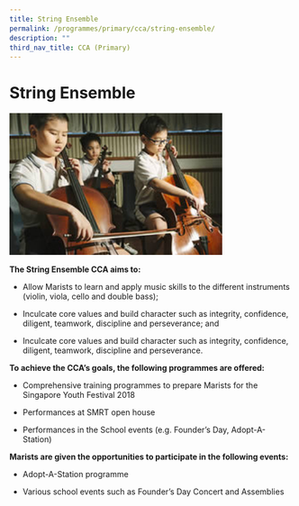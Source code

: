```yaml
---
title: String Ensemble
permalink: /programmes/primary/cca/string-ensemble/
description: ""
third_nav_title: CCA (Primary)
---
```

# String Ensemble

<img src="/images/CCA/Primary/String%20Ensemble_D1R1328.jpg"  
     style="width:75%">


**The String Ensemble CCA aims to:** 

*   Allow Marists to learn and apply music skills to the different instruments (violin, viola, cello and double bass);
*   Inculcate core values and build character such as integrity, confidence, diligent, teamwork, discipline and perseverance; and  
    
*   Inculcate core values and build character such as integrity, confidence, diligent, teamwork, discipline and perseverance.

**To achieve the CCA’s goals, the following programmes are offered:** 

*   Comprehensive training programmes to prepare Marists for the Singapore Youth Festival 2018  
    
*   Performances at SMRT open house  
    
*   Performances in the School events (e.g. Founder’s Day, Adopt-A-Station)

  

**Marists are given the opportunities to participate in the following events:** 

*   Adopt-A-Station programme  
    
*   Various school events such as Founder’s Day Concert and Assemblies